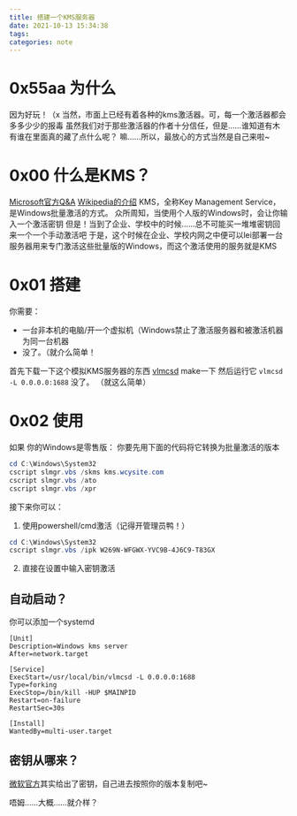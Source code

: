 ```yaml
---
title: 搭建一个KMS服务器
date: 2021-10-13 15:34:38
tags:
categories: note
---
```


# 0x55aa 为什么
因为好玩！（x
当然，市面上已经有着各种的kms激活器。可，每一个激活器都会多多少少的报毒
虽然我们对于那些激活器的作者十分信任，但是……谁知道有木有谁在里面真的藏了点什么呢？
嘛……所以，最放心的方式当然是自己来啦~

# 0x00 什么是KMS？
[Microsoft官方Q&A](https://docs.microsoft.com/en-us/licensing/products-keys-faq#what-is-volume-activation)
[Wikipedia的介绍](https://zh.wikipedia.org/zh-hans/KMS)
KMS，全称Key Management Service，是Windows批量激活的方式。
众所周知，当使用个人版的Windows时，会让你输入一个激活密钥
但是！当到了企业、学校中的时候……总不可能买一堆堆密钥回来一个一个手动激活吧
于是，这个时候在企业、学校内网之中便可以lei部署一台服务器用来专门激活这些批量版的Windows，而这个激活使用的服务就是KMS

# 0x01 搭建

你需要：
- 一台非本机的电脑/开一个虚拟机（Windows禁止了激活服务器和被激活机器为同一台机器
- 没了。（就介么简单！

首先下载一下这个模拟KMS服务器的东西
[vlmcsd](https://github.com/Wind4/vlmcsd)
make一下
然后运行它
`vlmcsd -L 0.0.0.0:1688`
没了。
（就这么简单）

# 0x02 使用

如果 你的Windows是零售版：
    你要先用下面的代码将它转换为批量激活的版本
```powershell
cd C:\Windows\System32
cscript slmgr.vbs /skms kms.wcysite.com
cscript slmgr.vbs /ato
cscript slmgr.vbs /xpr
```

接下来你可以：
1. 使用powershell/cmd激活（记得开管理员鸭！）
```powershell
cd C:\Windows\System32
cscript slmgr.vbs /ipk W269N-WFGWX-YVC9B-4J6C9-T83GX
```
2. 直接在设置中输入密钥激活

## 自动启动？
你可以添加一个systemd
```
[Unit]
Description=Windows kms server
After=network.target

[Service]
ExecStart=/usr/local/bin/vlmcsd -L 0.0.0.0:1688
Type=forking
ExecStop=/bin/kill -HUP $MAINPID
Restart=on-failure
RestartSec=30s

[Install]
WantedBy=multi-user.target
```

## 密钥从哪来？
[微软官方](https://docs.microsoft.com/en-us/windows-server/get-started/kmsclientkeys)其实给出了密钥，自己进去按照你的版本复制吧~

唔姆……大概……就介样？